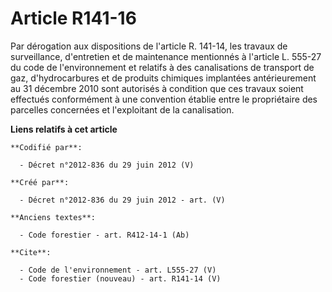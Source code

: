 # Article R141-16

Par dérogation aux dispositions de l'article R. 141-14, les travaux de surveillance, d'entretien et de maintenance mentionnés
à l'article L. 555-27 du code de l'environnement et relatifs à des canalisations de transport de gaz, d'hydrocarbures et de
produits chimiques implantées antérieurement au 31 décembre 2010 sont autorisés à condition que ces travaux soient effectués
conformément à une convention établie entre le propriétaire des parcelles concernées et l'exploitant de la canalisation.

**Liens relatifs à cet article**

	**Codifié par**:

	  - Décret n°2012-836 du 29 juin 2012 (V)

	**Créé par**:

	  - Décret n°2012-836 du 29 juin 2012 - art. (V)

	**Anciens textes**:

	  - Code forestier - art. R412-14-1 (Ab)

	**Cite**:

	  - Code de l'environnement - art. L555-27 (V)
	  - Code forestier (nouveau) - art. R141-14 (V)
